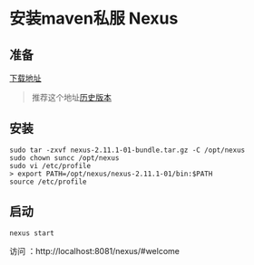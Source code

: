 # 安装maven私服 Nexus

## 准备
[下载地址](http://www.sonatype.org/nexus/go/)
> 推荐这个地址[历史版本](http://www.sonatype.org/nexus/archived/)

## 安装
```
sudo tar -zxvf nexus-2.11.1-01-bundle.tar.gz -C /opt/nexus
sudo chown suncc /opt/nexus
sudo vi /etc/profile
> export PATH=/opt/nexus/nexus-2.11.1-01/bin:$PATH
source /etc/profile
```
## 启动
```
nexus start
```
访问 ：http://localhost:8081/nexus/#welcome